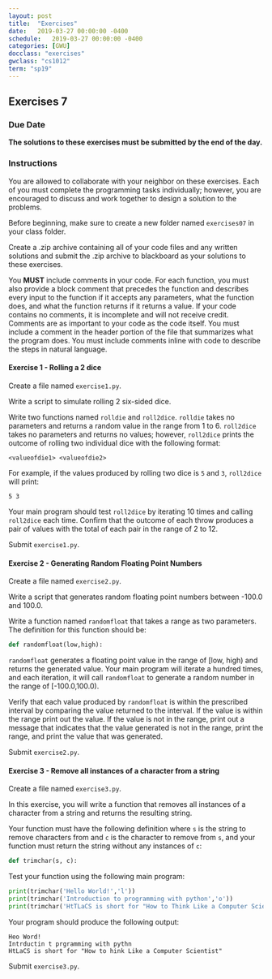 ```yaml
---
layout: post
title:  "Exercises"
date:   2019-03-27 00:00:00 -0400
schedule:   2019-03-27 00:00:00 -0400
categories: [GWU]
docclass: "exercises"
gwclass: "cs1012"
term: "sp19"
---
```

<head>
  <link href="/css/syntax.css" rel="stylesheet">
</head>

## Exercises 7

### Due Date
**The solutions to these exercises must be submitted by the end of the day.**

### Instructions

You are allowed to collaborate with your neighbor on these exercises.  Each of you must complete the programming tasks individually; however, you are encouraged to discuss and work together to design a solution to the problems.

Before beginning, make sure to create a new folder named ```exercises07``` in your class folder.

Create a .zip archive containing all of your code files and any written solutions and submit the .zip archive to blackboard as your solutions to these exercises.

You **MUST** include comments in your code.  For each function, you must also provide a block comment that precedes the function and describes every input to the function if it accepts any parameters, what the function does, and what the function returns if it returns a value.  If your code contains no comments, it is incomplete and will not receive credit.  Comments are as important to your code as the code itself.  You must include a comment in the header portion of the file that summarizes what the program does.  You must include comments inline with code to describe the steps in natural language.

#### Exercise 1 - Rolling a 2 dice
Create a file named ```exercise1.py```.

Write a script to simulate rolling 2 six-sided dice.  

Write two functions named ```rolldie``` and ```roll2dice```.  ```rolldie``` takes no parameters and returns a random value in the range from 1 to 6.  ```roll2dice``` takes no parameters and returns no values; however, ```roll2dice``` prints the outcome of rolling two individual dice with the following format:

```
<valueofdie1> <valueofdie2>
```

For example, if the values produced by rolling two dice is ```5``` and ```3```, ```roll2dice``` will print:

```
5 3
```

Your main program should test ```roll2dice``` by iterating 10 times and calling ```roll2dice``` each time.  Confirm that the outcome of each throw produces a pair of values with the total of each pair in the range of 2 to 12.

Submit ```exercise1.py```.

#### Exercise 2 - Generating Random Floating Point Numbers
Create a file named ```exercise2.py```.

Write a script that generates random floating point numbers between -100.0 and 100.0.  

Write a function named ```randomfloat``` that takes a range as two parameters.  The definition for this function should be:

```python
def randomfloat(low,high):
```

```randomfloat``` generates a floating point value in the range of [low, high) and returns the generated value.  Your main program will iterate a hundred times, and each iteration, it will call ```randomfloat``` to generate a random number in the range of [-100.0,100.0).

Verify that each value produced by ```randomfloat``` is within the prescribed interval by comparing the value returned to the interval.  If the value is within the range print out the value.  If the value is not in the range, print out a message that indicates that the value generated is not in the range, print the range, and print the value that was generated.

Submit ```exercise2.py```.

#### Exercise 3 - Remove all instances of a character from a string
Create a file named ```exercise3.py```.

In this exercise, you will write a function that removes all instances of a character from a string and returns the resulting string.

Your function must have the following definition where ```s``` is the string to remove characters from and ```c``` is the character to remove from ```s```, and your function must return the string without any instances of ```c```:
```python
def trimchar(s, c):
```

Test your function using the following main program:

```python
print(trimchar('Hello World!','l'))
print(trimchar('Introduction to programming with python','o'))
print(trimchar('HtTLaCS is short for "How to Think Like a Computer Scientist"','T'))
```

Your program should produce the following output:
```
Heo Word!
Intrductin t prgramming with pythn
HtLaCS is short for "How to hink Like a Computer Scientist"
```

Submit ```exercise3.py```.
